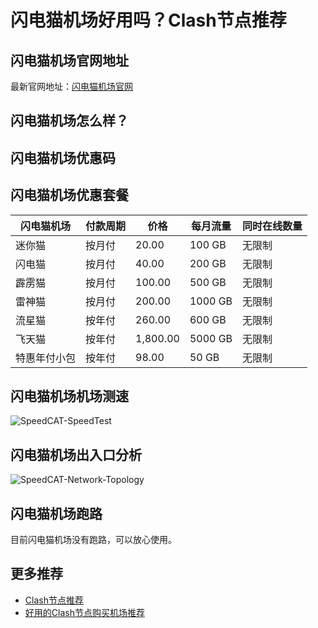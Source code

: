 # 闪电猫机场好用吗？Clash节点推荐

## 闪电猫机场官网地址
最新官网地址：[闪电猫机场官网](https://ct.affxc.com/speedcat/)

## 闪电猫机场怎么样？


## 闪电猫机场优惠码


## 闪电猫机场优惠套餐

| 闪电猫机场  | 付款周期 | 价格       | 每月流量    | 同时在线数量 |
|--------|------|----------|---------|--------|
| 迷你猫    | 按月付  | 20.00    | 100 GB  | 无限制    |
| 闪电猫    | 按月付  | 40.00    | 200 GB  | 无限制    |
| 霹雳猫    | 按月付  | 100.00   | 500 GB  | 无限制    |
| 雷神猫    | 按月付  | 200.00   | 1000 GB | 无限制    |
| 流星猫    | 按年付  | 260.00   | 600 GB  | 无限制    |
| 飞天猫    | 按年付  | 1,800.00 | 5000 GB | 无限制    |
| 特惠年付小包 | 按年付  | 98.00    | 50 GB   | 无限制    |

## 闪电猫机场机场测速

![SpeedCAT-SpeedTest](https://github.com/user-attachments/assets/273bc38e-7b41-4a1a-8947-15edaa56bf50)

## 闪电猫机场出入口分析

![SpeedCAT-Network-Topology](https://github.com/user-attachments/assets/5a337db7-5a66-425a-8246-1ee0c9d80773)

## 闪电猫机场跑路
目前闪电猫机场没有跑路，可以放心使用。

 ## 更多推荐
 - [Clash节点推荐](https://github.com/clashdownload/Clash)
 - [好用的Clash节点购买机场推荐](https://clash.top/node/?utm_source=github&utm_medium=clashdownload-details)
